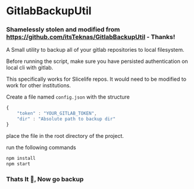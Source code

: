 # GitlabBackupUtil

### Shamelessly stolen and modified from https://github.com/itsTeknas/GitlabBackupUtil - Thanks!

A Small utility to backup all of your gitlab repositories to local filesystem.

Before running the script, make sure you have persisted authentication on local cli with gitlab.

This specifically works for Slicelife repos.  It would need to be modified to work for other institutions.

Create a file named `config.json` with the structure
```javascript
{
    "token" : "YOUR_GITLAB_TOKEN",
    "dir" : "Absolute path to backup dir"
}

```

place the file in the root directory of the project.

run the following commands
```javascript
npm install
npm start
```

### Thats It :rocket:, Now go backup
